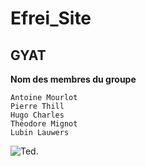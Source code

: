 # Efrei_Site

## GYAT

 **Nom des membres du groupe** 
```
Antoine Mourlot
Pierre Thill
Hugo Charles
Théodore Mignot
Lubin Lauwers 
```
![](/Efrei_Site/images/ted.png "Ted").